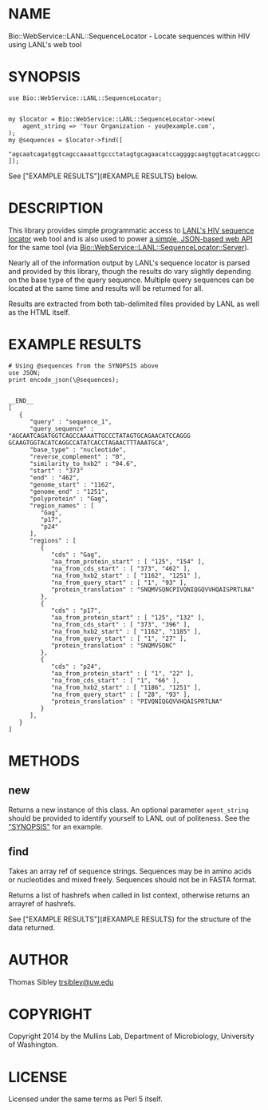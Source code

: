 # NAME

Bio::WebService::LANL::SequenceLocator - Locate sequences within HIV using LANL's web tool

# SYNOPSIS

    use Bio::WebService::LANL::SequenceLocator;
    

    my $locator = Bio::WebService::LANL::SequenceLocator->new(
        agent_string => 'Your Organization - you@example.com',
    );
    my @sequences = $locator->find([
        "agcaatcagatggtcagccaaaattgccctatagtgcagaacatccaggggcaagtggtacatcaggccatatcacctagaactttaaatgca",
    ]);

See ["EXAMPLE RESULTS"](#EXAMPLE RESULTS) below.

# DESCRIPTION

This library provides simple programmatic access to
[LANL's HIV sequence locator](http://www.hiv.lanl.gov/content/sequence/LOCATE/locate.html)
web tool and is also used to power
[a simple, JSON-based web API](http://indra.mullins.microbiol.washington.edu/locate-sequence/)
for the same tool (via [Bio::WebService::LANL::SequenceLocator::Server](http://search.cpan.org/perldoc?Bio::WebService::LANL::SequenceLocator::Server)).

Nearly all of the information output by LANL's sequence locator is parsed and
provided by this library, though the results do vary slightly depending on the
base type of the query sequence.  Multiple query sequences can be located at
the same time and results will be returned for all.

Results are extracted from both tab-delimited files provided by LANL as well as
the HTML itself.

# EXAMPLE RESULTS

    # Using @sequences from the SYNOPSIS above
    use JSON;
    print encode_json(\@sequences);
    

    __END__
    [
       {
          "query" : "sequence_1",
          "query_sequence" : "AGCAATCAGATGGTCAGCCAAAATTGCCCTATAGTGCAGAACATCCAGGG GCAAGTGGTACATCAGGCCATATCACCTAGAACTTTAAATGCA",
          "base_type" : "nucleotide",
          "reverse_complement" : "0",
          "similarity_to_hxb2" : "94.6",
          "start" : "373"
          "end" : "462",
          "genome_start" : "1162",
          "genome_end" : "1251",
          "polyprotein" : "Gag",
          "region_names" : [
             "Gag",
             "p17",
             "p24"
          ],
          "regions" : [
             {
                "cds" : "Gag",
                "aa_from_protein_start" : [ "125", "154" ],
                "na_from_cds_start" : [ "373", "462" ],
                "na_from_hxb2_start" : [ "1162", "1251" ],
                "na_from_query_start" : [ "1", "93" ],
                "protein_translation" : "SNQMVSQNCPIVQNIQGQVVHQAISPRTLNA"
             },
             {
                "cds" : "p17",
                "aa_from_protein_start" : [ "125", "132" ],
                "na_from_cds_start" : [ "373", "396" ],
                "na_from_hxb2_start" : [ "1162", "1185" ],
                "na_from_query_start" : [ "1", "27" ],
                "protein_translation" : "SNQMVSQNC"
             },
             {
                "cds" : "p24",
                "aa_from_protein_start" : [ "1", "22" ],
                "na_from_cds_start" : [ "1", "66" ],
                "na_from_hxb2_start" : [ "1186", "1251" ],
                "na_from_query_start" : [ "28", "93" ],
                "protein_translation" : "PIVQNIQGQVVHQAISPRTLNA"
             }
          ],
       }
    ]

# METHODS

## new

Returns a new instance of this class.  An optional parameter `agent_string`
should be provided to identify yourself to LANL out of politeness.  See the
["SYNOPSIS"](#SYNOPSIS) for an example.

## find

Takes an array ref of sequence strings.  Sequences may be in amino acids or
nucleotides and mixed freely.  Sequences should not be in FASTA format.

Returns a list of hashrefs when called in list context, otherwise returns an
arrayref of hashrefs.

See ["EXAMPLE RESULTS"](#EXAMPLE RESULTS) for the structure of the data returned.

# AUTHOR

Thomas Sibley <trsibley@uw.edu>

# COPYRIGHT

Copyright 2014 by the Mullins Lab, Department of Microbiology, University of
Washington.

# LICENSE

Licensed under the same terms as Perl 5 itself.
